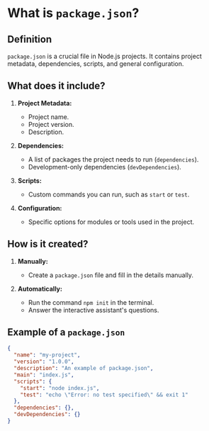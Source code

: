 # What is `package.json`?

## Definition
`package.json` is a crucial file in Node.js projects. It contains project metadata, dependencies, scripts, and general configuration.

## What does it include?

1. **Project Metadata:**
   - Project name.
   - Project version.
   - Description.

2. **Dependencies:**
   - A list of packages the project needs to run (`dependencies`).
   - Development-only dependencies (`devDependencies`).

3. **Scripts:**
   - Custom commands you can run, such as `start` or `test`.

4. **Configuration:**
   - Specific options for modules or tools used in the project.

## How is it created?

1. **Manually:**
   - Create a `package.json` file and fill in the details manually.

2. **Automatically:**
   - Run the command `npm init` in the terminal.
   - Answer the interactive assistant's questions.

## Example of a `package.json`

```json
{
  "name": "my-project",
  "version": "1.0.0",
  "description": "An example of package.json",
  "main": "index.js",
  "scripts": {
    "start": "node index.js",
    "test": "echo \"Error: no test specified\" && exit 1"
  },
  "dependencies": {},
  "devDependencies": {}
}
